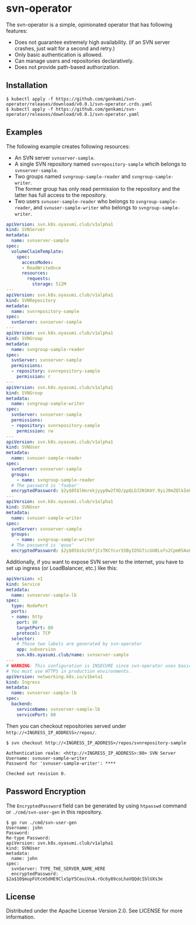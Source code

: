 # svn-operator

The svn-operator is a simple, opinionated operator that has following features:

* Does not guarantee extremely high availability. (if an SVN server crashes, just wait for a second and retry.)
* Only basic authentication is allowed.
* Can manage users and repositories declaratively.
* Does not provide path-based authorization.

## Installation

```
$ kubectl apply -f https://github.com/genkami/svn-operator/releases/download/v0.0.1/svn-operator.crds.yaml
$ kubectl apply -f https://github.com/genkami/svn-operator/releases/download/v0.0.1/svn-operator.yaml
```

## Examples

The following example creates following resources:

* An SVN server `svnserver-sample`.
* A single SVN repository named `svnrepository-sample`  whcih belongs to `svnserver-sample`.
* Two groups named `svngroup-sample-reader` and `svngroup-sample-writer`.  
  The former group has only read permission to the repository and the latter has full access to the repository.
* Two users `svnuser-sample-reader` who belongs to `svngroup-sample-reader`, and `svnuser-sample-writer` who belongs to `svngroup-sample-writer`.

``` yaml
apiVersion: svn.k8s.oyasumi.club/v1alpha1
kind: SVNServer
metadata:
  name: svnserver-sample
spec:
  volumeClaimTemplate:
    spec:
      accessModes:
      - ReadWriteOnce
      resources:
        requests:
          storage: 512M
---
apiVersion: svn.k8s.oyasumi.club/v1alpha1
kind: SVNRepository
metadata:
  name: svnrepository-sample
spec:
  svnServer: svnserver-sample
---
apiVersion: svn.k8s.oyasumi.club/v1alpha1
kind: SVNGroup
metadata:
  name: svngroup-sample-reader
spec:
  svnServer: svnserver-sample
  permissions:
  - repository: svnrepository-sample
    permission: r
---
apiVersion: svn.k8s.oyasumi.club/v1alpha1
kind: SVNGroup
metadata:
  name: svngroup-sample-writer
spec:
  svnServer: svnserver-sample
  permissions:
  - repository: svnrepository-sample
    permission: rw
---
apiVersion: svn.k8s.oyasumi.club/v1alpha1
kind: SVNUser
metadata:
  name: svnuser-sample-reader
spec:
  svnServer: svnserver-sample
  groups:
    - name: svngroup-sample-reader
  # The password is 'foobar'
  encryptedPassword: $2y$05$lHorekjyyp9w2fXD/ppQLOJ2N1KmY.9yiJ0mZQlkIeUpUg8enPN4e
---
apiVersion: svn.k8s.oyasumi.club/v1alpha1
kind: SVNUser
metadata:
  name: svnuser-sample-writer
spec:
  svnServer: svnserver-sample
  groups:
    - name: svngroup-sample-writer
  # The password is 'quux'
  encryptedPassword: $2y$05$skzShfjCsTKCYcvr55ByIO5G7icGU8Lofs2CpmR5AoGho9OzBLb4O
```

Additionally, if you want to expose SVN server to the internet, you have to set up ingress (or LoadBalancer, etc.) like this:

``` yaml
apiVersion: v1
kind: Service
metadata:
  name: svnserver-sample-lb
spec:
  type: NodePort
  ports:
  - name: http
    port: 80
    targetPort: 80
    protocol: TCP
  selector:
    # These two labels are generated by svn-operator
    app: subversion
    svn.k8s.oyasumi.club/name: svnserver-sample
---
# WARNING: This configuration is INSECURE since svn-operator uses basic auth.
# You must use HTTPS in production environments.
apiVersion: networking.k8s.io/v1beta1
kind: Ingress
metadata:
  name: svnserver-sample-lb
spec:
  backend:
    serviceName: svnserver-sample-lb
    servicePort: 80
```

Then you can checkout repositories served under `http://<INGRESS_IP_ADDRESS>/repos/`.

```
$ svn checkout http://<INGRESS_IP_ADDRESS>/repos/svnrepository-sample

Authentication realm: <http://<INGRESS_IP_ADDRESS>:80> SVN Server
Username: svnuser-sample-writer
Password for 'svnuser-sample-writer': ****

Checked out revision 0.
```

## Password Encryption
The `EncryptedPassword` field can be generated by using `htpasswd` command or `./cmd/svn-user-gen` in this repository.

```
$ go run ./cmd/svn-user-gen
Username: john
Password: 
Re-type Password: 
apiVersion: svn.k8s.oyasumi.club/v1alpha1
kind: SVNUser
metadata:
  name: john
spec:
  svnServer: TYPE_THE_SERVER_NAME_HERE
  encryptedPassword: $2a$10$mupFUtcm5dHE9ClxSpY5CeuiVsA.rOc6y89coLhaVQQdcIblUXs3e
```

## License

Distributed under the Apache License Version 2.0. See LICENSE for more information.
